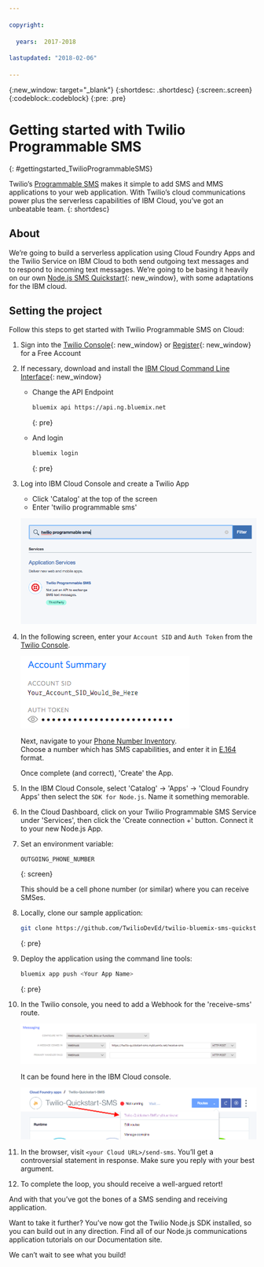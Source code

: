 ```yaml
---

copyright:

  years:  2017-2018

lastupdated: "2018-02-06"

---
```


{:new_window: target="_blank"}
{:shortdesc: .shortdesc}
{:screen:.screen}
{:codeblock:.codeblock}
{:pre: .pre}

# Getting started with Twilio Programmable SMS
{: #gettingstarted_TwilioProgrammableSMS}

Twilio’s [Programmable SMS](https://www.twilio.com/sms) makes it simple to add
SMS and MMS applications to your web application. With Twilio’s cloud
communications power plus the serverless capabilities of IBM Cloud, you’ve
got an unbeatable team.
{: shortdesc}

## About

We’re going to build a serverless application using Cloud Foundry Apps and the
Twilio Service on IBM Cloud to both send outgoing text messages and to respond
to incoming text messages. We’re going to be basing it heavily on our own
[Node.js SMS Quickstart](https://www.twilio.com/docs/quickstart/node/programmable-sms){: new_window},
with some adaptations for the IBM cloud. 

## Setting the project

Follow this steps to get started with Twilio Programmable SMS on Cloud:

1. Sign into the [Twilio Console](https://www.twilio.com/console){: new_window}
   or [Register](https://www.twilio.com/try-twilio){: new_window} for a Free
   Account

2. If necessary, download and install the [IBM Cloud Command Line Interface](https://console.bluemix.net/docs/starters/install_cli.html){: new_window}
   - Change the API Endpoint

     ```bash
     bluemix api https://api.ng.bluemix.net
     ```
     {: pre}

   - And login
     ```bash
     bluemix login
     ```
     {: pre}

3. Log into IBM Cloud Console and create a Twilio App

   - Click 'Catalog' at the top of the screen
   - Enter 'twilio programmable sms'

   ![Twilio app from IBM Cloud catalog](images/01-ibm-cloud-catalog-twilio.png)

4. In the following screen, enter your `Account SID` and `Auth Token` from the
   [Twilio Console](https://www.twilio.com/console).

   ![Configure your Twilio Credentials](images/02-twilio-credentials.png)

   Next, navigate to your [Phone Number Inventory](https://www.twilio.com/console/phone-numbers/incoming).  
   Choose a number which has SMS capabilities, and enter it in [E.164](https://support.twilio.com/hc/en-us/articles/223183008-Formatting-International-Phone-Numbers) format.

   Once complete (and correct), 'Create' the App.

5. In the IBM Cloud Console, select 'Catalog' -> 'Apps' -> 'Cloud Foundry Apps'
   then select the `SDK for Node.js`. Name it something memorable.

6. In the Cloud Dashboard, click on your Twilio Programmable SMS Service under 'Services',
   then click the 'Create connection +' button. Connect it to your new Node.js
   App.

7. Set an environment variable:

   ```
   OUTGOING_PHONE_NUMBER
   ```
   {: screen}

   This should be a cell phone number (or similar) where you can receive SMSes.

8. Locally, clone our sample application:

   ```bash
   git clone https://github.com/TwilioDevEd/twilio-bluemix-sms-quickstart.git
   ```
   {: pre}

9. Deploy the application using the command line tools:

   ```bash
   bluemix app push <Your App Name>
   ```
   {: pre}

10. In the Twilio console, you need to add a Webhook for the 'receive-sms'
    route.

    ![Twilio webhooks](images/03-twilio-webhooks.png)

    It can be found here in the IBM Cloud console.

    ![IBM Cloud routes](images/04-ibm-cloud-routes.png)

11. In the browser, visit `<your Cloud URL>/send-sms`. You’ll get a
    controversial statement in response. Make sure you reply with your best
    argument.

12. To complete the loop, you should receive a well-argued retort!

And with that you’ve got the bones of a SMS sending and receiving application.

Want to take it further? You’ve now got the Twilio Node.js SDK installed, so
you can build out in any direction. Find all of our Node.js communications
application tutorials on our Documentation site.

We can’t wait to see what you build!
